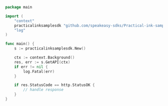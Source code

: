 <!-- Start SDK Example Usage -->


```go
package main

import (
	"context"
	practicalinksamplesdk "github.com/speakeasy-sdks/Practical-ink-sample-sdk"
	"log"
)

func main() {
	s := practicalinksamplesdk.New()

	ctx := context.Background()
	res, err := s.GetAPI(ctx)
	if err != nil {
		log.Fatal(err)
	}

	if res.StatusCode == http.StatusOK {
		// handle response
	}
}

```
<!-- End SDK Example Usage -->
